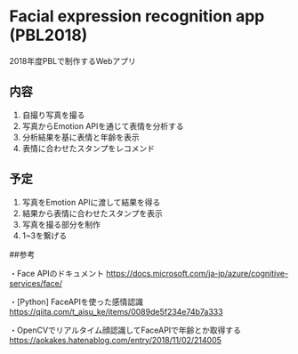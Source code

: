 # Facial expression recognition app (PBL2018)

2018年度PBLで制作するWebアプリ

## 内容

1. 自撮り写真を撮る
2. 写真からEmotion APIを通じて表情を分析する
3. 分析結果を基に表情と年齢を表示
4. 表情に合わせたスタンプをレコメンド

## 予定

1. 写真をEmotion APIに渡して結果を得る
2. 結果から表情に合わせたスタンプを表示
3. 写真を撮る部分を制作
4. 1~3を繋げる

##参考

・Face APIのドキュメント https://docs.microsoft.com/ja-jp/azure/cognitive-services/face/

・[Python] FaceAPIを使った感情認識 https://qiita.com/t_aisu_ke/items/0089de5f234e74b7a333

・OpenCVでリアルタイム顔認識してFaceAPIで年齢とか取得する https://aokakes.hatenablog.com/entry/2018/11/02/214005